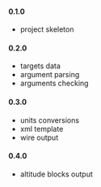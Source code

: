 #### 0.1.0

+ project skeleton

#### 0.2.0

+ targets data
+ argument parsing
+ arguments checking

#### 0.3.0

+ units conversions
+ xml template
+ wire output

#### 0.4.0

+ altitude blocks output
